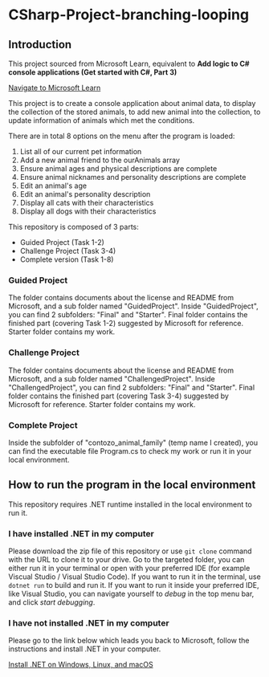 # CSharp-Project-branching-looping

## Introduction

This project sourced from Microsoft Learn, equivalent to **Add logic to C# console applications (Get started with C#, Part 3)**

[Navigate to Microsoft Learn](https://learn.microsoft.com/en-us/training/paths/get-started-c-sharp-part-3/)

This project is to create a console application about animal data, to display the collection of the stored animals, to add new animal into the collection, to update information of animals which met the conditions.

There are in total 8 options on the menu after the program is loaded:
1. List all of our current pet information
2. Add a new animal friend to the ourAnimals array
3. Ensure animal ages and physical descriptions are complete
4. Ensure animal nicknames and personality descriptions are complete
5. Edit an animal's age
6. Edit an animal's personality description
7. Display all cats with their characteristics
8. Display all dogs with their characteristics

This repository is composed of 3 parts:
* Guided Project (Task 1-2)
* Challenge Project (Task 3-4)
* Complete version (Task 1-8)

### Guided Project
The folder contains documents about the license and README from Microsoft, and a sub folder named "GuidedProject".
Inside "GuidedProject", you can find 2 subfolders: "Final" and "Starter".
Final folder contains the finished part (covering Task 1-2) suggested by Microsoft for reference.
Starter folder contains my work.

### Challenge Project
The folder contains documents about the license and README from Microsoft, and a sub folder named "ChallengedProject".
Inside "ChallengedProject", you can find 2 subfolders: "Final" and "Starter".
Final folder contains the finished part (covering Task 3-4) suggested by Microsoft for reference.
Starter folder contains my work.
 
### Complete Project
Inside the subfolder of "contozo_animal_family" (temp name I created), you can find the executable file Program.cs to check my work or run it in your local environment.

## How to run the program in the local environment
This repository requires .NET runtime installed in the local environment to run it. 

### I have installed .NET in my computer
Please download the zip file of this repository or use `git clone` command with the URL to clone it to your drive. 
Go to the targeted folder, you can either run it in your terminal or open with your preferred IDE (for example Viscual Studio / Visual Studio Code).
If you want to run it in the terminal, use `dotnet run` to build and run it.
If you want to run it inside your preferred IDE, like Visual Studio, you can navigate yourself to *debug* in the top menu bar, and click *start debugging*.

### I have not installed .NET in my computer
Please go to the link below which leads you back to Microsoft, follow the instructions and install .NET in your computer.

[Install .NET on Windows, Linux, and macOS](https://learn.microsoft.com/en-us/dotnet/core/install/)

